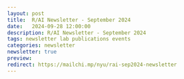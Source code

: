 ```yaml
---
layout: post
title:  R/AI Newsletter - September 2024
date:   2024-09-28 12:00:00
description: R/AI Newsletter - September 2024
tags: newsletter lab publications events
categories: newsletter
newsletter: true
preview: 
redirect: https://mailchi.mp/nyu/rai-sep2024-newsletter
---
```


